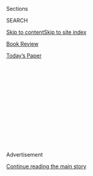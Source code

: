 <div id="app">

<div>

<div>

<div>

<div class="NYTAppHideMasthead css-1q2w90k e1suatyy0">

<div class="section css-ui9rw0 e1suatyy2">

<div class="css-eph4ug er09x8g0">

<div class="css-6n7j50">

</div>

<span class="css-1dv1kvn">Sections</span>

<div class="css-10488qs">

<span class="css-1dv1kvn">SEARCH</span>

</div>

[Skip to content](#site-content)[Skip to site index](#site-index)

</div>

<div id="masthead-section-label" class="css-1wr3we4 eaxe0e00">

[Book
Review](https://www.nytimes3xbfgragh.onion/section/books/review)

</div>

<div class="css-10698na e1huz5gh0">

</div>

</div>

<div id="masthead-bar-one" class="section hasLinks css-15hmgas e1csuq9d3">

<div class="css-uqyvli e1csuq9d0">

</div>

<div class="css-1uqjmks e1csuq9d1">

</div>

<div class="css-9e9ivx">

[](https://myaccount.nytimes3xbfgragh.onion/auth/login?response_type=cookie&client_id=vi)

</div>

<div class="css-1bvtpon e1csuq9d2">

[Today’s
Paper](https://www.nytimes3xbfgragh.onion/section/todayspaper)

</div>

</div>

</div>

</div>

<div data-aria-hidden="false">

<div id="site-content" data-role="main">

<div>

<div class="css-1aor85t" style="opacity:0.000000001;z-index:-1;visibility:hidden">

<div class="css-1hqnpie">

<div class="css-epjblv">

<span class="css-17xtcya">[Book
Review](/section/books/review)</span><span class="css-x15j1o">|</span><span class="css-fwqvlz">Picture
Books That Show the World Through a Child’s
Eyes</span>

</div>

<div class="css-k008qs">

<div class="css-1iwv8en">

<span class="css-18z7m18"></span>

<div>

</div>

</div>

<span class="css-1n6z4y">https://nyti.ms/2U85dJx</span>

<div class="css-1705lsu">

<div class="css-4xjgmj">

<div class="css-4skfbu" data-role="toolbar" data-aria-label="Social Media Share buttons, Save button, and Comments Panel with current comment count" data-testid="share-tools">

  - 
  - 
  - 
  - 
    
    <div class="css-6n7j50">
    
    </div>

  - 

</div>

</div>

</div>

</div>

</div>

</div>

<div id="NYT_TOP_BANNER_REGION" class="css-13pd83m">

</div>

<div id="top-wrapper" class="css-1sy8kpn">

<div id="top-slug" class="css-l9onyx">

Advertisement

</div>

[Continue reading the main
story](#after-top)

<div class="ad top-wrapper" style="text-align:center;height:100%;display:block;min-height:250px">

<div id="top" class="place-ad" data-position="top" data-size-key="top">

</div>

</div>

<div id="after-top">

</div>

</div>

<div id="sponsor-wrapper" class="css-1hyfx7x">

<div id="sponsor-slug" class="css-19vbshk">

Supported by

</div>

[Continue reading the main
story](#after-sponsor)

<div id="sponsor" class="ad sponsor-wrapper" style="text-align:center;height:100%;display:block">

</div>

<div id="after-sponsor">

</div>

</div>

[Children’s Books](/column/childrens-books "Children’s Books")

<div class="css-1vkm6nb ehdk2mb0">

# Picture Books That Show the World Through a Child’s Eyes

</div>

<div class="css-xt80pu e12qa4dv0">

<div class="css-18e8msd">

<div class="css-vp77d3 epjyd6m0">

<div class="css-1baulvz">

By [<span class="css-1baulvz last-byline" itemprop="name">Maria
Russo</span>](https://www.nytimes3xbfgragh.onion/by/maria-russo)

</div>

</div>

  - March 20,
    2020

  - 
    
    <div class="css-4xjgmj">
    
    <div class="css-d8bdto" data-role="toolbar" data-aria-label="Social Media Share buttons, Save button, and Comments Panel with current comment count" data-testid="share-tools">
    
      - 
      - 
      - 
      - 
        
        <div class="css-6n7j50">
        
        </div>
    
      - 
    
    </div>
    
    </div>

</div>

</div>

<div class="section meteredContent css-1r7ky0e" name="articleBody" itemprop="articleBody">

<div class="css-1fanzo5 StoryBodyCompanionColumn">

<div class="css-53u6y8">

**MY BEST FRIEND**  
**Written by Julie Fogliano**  
**Illustrated by Jillian Tamaki**

</div>

</div>

<div class="css-79elbk" data-testid="photoviewer-wrapper">

<div class="css-z3e15g" data-testid="photoviewer-wrapper-hidden">

</div>

<div class="css-1a48zt4 ehw59r15" data-testid="photoviewer-children">

![<span class="css-16f3y1r e13ogyst0" data-aria-hidden="true">From “My
Best
Friend.”</span>](https://static01.graylady3jvrrxbe.onion/images/2020/03/22/books/review/22PictureThis-Russo/22PictureThis-Russo-articleLarge.jpg?quality=75&auto=webp&disable=upscale)

</div>

</div>

<div class="css-1fanzo5 StoryBodyCompanionColumn">

<div class="css-53u6y8">

Two small girls spend a perfect day together in the park, making chalk
drawings, twirling until they fall, sitting peacefully under a big tree.
“She is my best friend / I think,” one says. Slowly, and hilariously, we
realize they have just met. Fogliano (“A House That Once Was”) has a
poet’s ear and a psychologist’s awareness of little ones’ inner lives.
With Tamaki’s (“They Say Blue”) buoyant, scratchy illustrations in
shades of rose and green, this joyful book may inspire you to rush up to
someone who has a pre-school-age child — or a talent for making fast
friends — and press it into her hands.

*32 pp. Atheneum. $17.99. (Ages 3 to 7.)*

**EVERYONE’S AWAKE**  
**Written by Colin Meloy.**  
**Illustrated by Shawn
Harris.**

</div>

</div>

<div class="css-79elbk" data-testid="photoviewer-wrapper">

<div class="css-z3e15g" data-testid="photoviewer-wrapper-hidden">

</div>

<div class="css-1a48zt4 ehw59r15" data-testid="photoviewer-children">

<div class="css-1xdhyk6 erfvjey0">

<span class="css-1ly73wi e1tej78p0">Image</span>

<div class="css-zjzyr8">

<div data-testid="lazyimage-container" style="height:517.4888888888888px">

</div>

</div>

</div>

<span class="css-16f3y1r e13ogyst0" data-aria-hidden="true">From
“Everyone’s Awake.”</span>

</div>

</div>

<div class="css-1fanzo5 StoryBodyCompanionColumn">

<div class="css-53u6y8">

This madcap rhyming bedtime story from Meloy (the frontman of the
indie-rock band the Decemberists and author of the Wildwood series) and
Harris (“Her Right Foot”) reads like an updated riff on the 1980s
favorite “The Napping House.” “The dog’s into the eggnog; / Mom’s tap
dancing to Prince / while Dad is on the laptop / buying 10-yard bolts of
chintz”: The exuberant nighttime household chaos, well conveyed in
Harris’s witty, sloppy style with thick strokes of saturated blues and
blazing orange, will make many a sleep-deprived parent laugh between
shouts of “Settle down\!”

</div>

</div>

<div class="css-1fanzo5 StoryBodyCompanionColumn">

<div class="css-53u6y8">

*48 pp. Chronicle. $17.99. (Ages 4 to 8.)*

**DANDELION’S DREAM**  
**Written and illustrated by Yoko
Tanaka.**

</div>

</div>

<div class="css-79elbk" data-testid="photoviewer-wrapper">

<div class="css-z3e15g" data-testid="photoviewer-wrapper-hidden">

</div>

<div class="css-1a48zt4 ehw59r15" data-testid="photoviewer-children">

<div class="css-1xdhyk6 erfvjey0">

<span class="css-1ly73wi e1tej78p0">Image</span>

<div class="css-zjzyr8">

<div data-testid="lazyimage-container" style="height:407.2888888888889px">

</div>

</div>

</div>

<span class="css-16f3y1r e13ogyst0" data-aria-hidden="true">From
“Dandelion’s Dream.”</span>

</div>

</div>

<div class="css-1fanzo5 StoryBodyCompanionColumn">

<div class="css-53u6y8">

With each dreamy page in yellow and charcoal grays that fade to black,
this solo debut by Tanaka (“Sparrow Girl”) is wordless, and wonderful. A
dandelion is thrilled to discover it has bloomed into a real lion.
Setting off boisterously across a field, it hops a ride on a train,
leaps onto a fuzzy sheep, joins a sea gull on a sailing vessel. There’s
a scary interlude on a city street and the novelty of a movie before it
flies back home, becoming a fluffy white seed head. The seeds waft
upward, forming a leaping lion and stoking sublime thoughts of cosmic
connection.

*32 pp. Candlewick. $16.99. (Ages 3 to 6.)*

**WE ARE WATER PROTECTORS**  
**Written by Carole Lindstrom.**  
**Illustrated by Michaela
Goade.**

</div>

</div>

<div class="css-79elbk" data-testid="photoviewer-wrapper">

<div class="css-z3e15g" data-testid="photoviewer-wrapper-hidden">

</div>

<div class="css-1a48zt4 ehw59r15" data-testid="photoviewer-children">

<div class="css-1xdhyk6 erfvjey0">

<span class="css-1ly73wi e1tej78p0">Image</span>

<div class="css-zjzyr8">

<div data-testid="lazyimage-container" style="height:201.7111111111111px">

</div>

</div>

</div>

<span class="css-16f3y1r e13ogyst0" data-aria-hidden="true">From “We Are
Water Protectors.”</span>

</div>

</div>

<div class="css-1fanzo5 StoryBodyCompanionColumn">

<div class="css-53u6y8">

An Ojibwe girl confronts a grave situation by channeling age-old wisdom
in this powerful book inspired by the movement that brought Indigenous
nations together to protest with the Standing Rock Sioux. The “black
snake” of an oil pipeline was set to cross their land, endangering their
water supply, and in her culture women must protect the water, men the
fire. “We fight for those who cannot fight for themselves: the winged
ones, the crawling ones,” she says. Goade’s illustrations combine a
mystical mood with the lovely fierceness of a child seeking justice.

*32 pp. Roaring Brook. $17.99. (Ages 4 to 8.)*

**I VOTED: MAKING A CHOICE MAKES A DIFFERENCE**  
**Written by Mark Shulman.**  
**Illustrated by Serge
Bloch.**

<div class="css-79elbk" data-testid="photoviewer-wrapper">

<div class="css-z3e15g" data-testid="photoviewer-wrapper-hidden">

</div>

<div class="css-1a48zt4 ehw59r15" data-testid="photoviewer-children">

<div class="css-zgakxe erfvjey0">

<span class="css-1ly73wi e1tej78p0">Image</span>

<div class="css-zjzyr8">

<div data-testid="lazyimage-container" style="height:631.8082788671024px">

</div>

</div>

</div>

<span class="css-16f3y1r e13ogyst0" data-aria-hidden="true">From “I
Voted.”</span>

</div>

</div>

What does it mean to vote, and how do we do it? I admire picture books
that use entertaining narration and appealing art to teach children
about things we assume — often wrongly — they understand. Shulman starts
in school (“Imagine you’re choosing a classroom pet”) and moves on to
the nuts and bolts of selecting our government. Bloch’s frisky line
drawings make democracy look like a ton of fun, and the coveted “I
Voted” sticker, of course, provides a brilliant ending.

*32 pp. Neal Porter/Holiday House. $18.99. (Ages 4 to 8.)*

**STORY BOAT**  
**Written by Kyo Maclear.**  
**Illustrated by Rashin
Kheiriyeh.**

</div>

</div>

<div class="css-79elbk" data-testid="photoviewer-wrapper">

<div class="css-z3e15g" data-testid="photoviewer-wrapper-hidden">

</div>

<div class="css-1a48zt4 ehw59r15" data-testid="photoviewer-children">

<div class="css-1xdhyk6 erfvjey0">

<span class="css-1ly73wi e1tej78p0">Image</span>

<div class="css-zjzyr8">

<div data-testid="lazyimage-container" style="height:241.66666666666663px">

</div>

</div>

</div>

<span class="css-16f3y1r e13ogyst0" data-aria-hidden="true">From “Story
Boat.”</span>

</div>

</div>

<div class="css-1fanzo5 StoryBodyCompanionColumn">

<div class="css-53u6y8">

Even among many excellent recent picture books about refugees, Maclear’s
(“It Began With a Page”) story stands out, showing how comfort and
routine can be found on an uncertain journey. The children don’t know
why they’ve left or where they are. “Here is just here,” and “here” is
the family singing, drinking from a familiar cup and waiting.
Kheiriyeh’s (“Saffron Ice Cream”) gorgeously playful illustrations add
to the humane, hopeful message.

</div>

</div>

<div class="css-1fanzo5 StoryBodyCompanionColumn">

<div class="css-53u6y8">

*40 pp. Tundra. $17.99. (Ages 4 to 8.)*

**THIS IS NOT THAT KIND OF BOOK**  
**Written by Christopher Healy.**  
**Illustrated by Ben
Mantle.**

</div>

</div>

<div class="css-79elbk" data-testid="photoviewer-wrapper">

<div class="css-z3e15g" data-testid="photoviewer-wrapper-hidden">

</div>

<div class="css-1a48zt4 ehw59r15" data-testid="photoviewer-children">

<div class="css-1xdhyk6 erfvjey0">

<span class="css-1ly73wi e1tej78p0">Image</span>

<div class="css-zjzyr8">

<div data-testid="lazyimage-container" style="height:250.04444444444442px">

</div>

</div>

</div>

<span class="css-16f3y1r e13ogyst0" data-aria-hidden="true">From “This
Is Not That Kind of Book.”</span>

</div>

</div>

<div class="css-1fanzo5 StoryBodyCompanionColumn">

<div class="css-53u6y8">

When a story lover starts to realize that many of her favorite books are
following — aha\! — a formula, this one will be riotously satisfying. We
start with a letter A doing the alphabet-book thing. He’s interrupted by
a red-cloaked girl declaring that the book is actually a fairy tale. The
pair proceed until they’re stopped by a robot, then a talking animal,
and so on. The ingenious upshot: It’s a *friendship* book, about bonds
between all different types.

*32 pp. Random House. $17.99. (Ages 4 to 8.)*

**THE SPIRIT OF SPRINGER:**  
**THE REAL LIFE RESCUE OF AN ORPHANED ORCA**  
**Written by Amanda Abler.**  
**Illustrated by Levi
Hastings.**

</div>

</div>

<div class="css-79elbk" data-testid="photoviewer-wrapper">

<div class="css-z3e15g" data-testid="photoviewer-wrapper-hidden">

</div>

<div class="css-1a48zt4 ehw59r15" data-testid="photoviewer-children">

<div class="css-1xdhyk6 erfvjey0">

<span class="css-1ly73wi e1tej78p0">Image</span>

<div class="css-zjzyr8">

<div data-testid="lazyimage-container" style="height:500.08888888888885px">

</div>

</div>

</div>

<span class="css-16f3y1r e13ogyst0" data-aria-hidden="true">From “The
Spirit of
Springer.”</span><span class="css-cnj6d5 e1z0qqy90" itemprop="copyrightHolder"><span class="css-1ly73wi e1tej78p0">Credit...</span><span>TBD</span></span>

</div>

</div>

<div class="css-1fanzo5 StoryBodyCompanionColumn">

<div class="css-53u6y8">

This beautiful book tells a suspenseful, heart-rending true story. In
2002, a baby orca was found swimming alone next to a Seattle ferry.
Restoring her to her pod, near Vancouver, and finding her a foster
mother, involved scientists, a marine wildlife agency and the First
Nations people who welcomed her. Read over your kid’s shoulder if you
like; adults, too, will enjoy the elegant details.

*48 pp. Little Bigfoot/Sasquatch. $18.99. (Ages 6 and up.)*

</div>

</div>

</div>

<div>

</div>

<div>

</div>

<div>

</div>

<div>

<div id="bottom-wrapper" class="css-1ede5it">

<div id="bottom-slug" class="css-l9onyx">

Advertisement

</div>

[Continue reading the main
story](#after-bottom)

<div id="bottom" class="ad bottom-wrapper" style="text-align:center;height:100%;display:block;min-height:90px">

</div>

<div id="after-bottom">

</div>

</div>

</div>

</div>

</div>

## Site Index

<div>

</div>

## Site Information Navigation

  - [© <span>2020</span> <span>The New York Times
    Company</span>](https://help.nytimes3xbfgragh.onion/hc/en-us/articles/115014792127-Copyright-notice)

<!-- end list -->

  - [NYTCo](https://www.nytco.com/)
  - [Contact
    Us](https://help.nytimes3xbfgragh.onion/hc/en-us/articles/115015385887-Contact-Us)
  - [Work with us](https://www.nytco.com/careers/)
  - [Advertise](https://nytmediakit.com/)
  - [T Brand Studio](http://www.tbrandstudio.com/)
  - [Your Ad
    Choices](https://www.nytimes3xbfgragh.onion/privacy/cookie-policy#how-do-i-manage-trackers)
  - [Privacy](https://www.nytimes3xbfgragh.onion/privacy)
  - [Terms of
    Service](https://help.nytimes3xbfgragh.onion/hc/en-us/articles/115014893428-Terms-of-service)
  - [Terms of
    Sale](https://help.nytimes3xbfgragh.onion/hc/en-us/articles/115014893968-Terms-of-sale)
  - [Site
    Map](https://spiderbites.nytimes3xbfgragh.onion)
  - [Help](https://help.nytimes3xbfgragh.onion/hc/en-us)
  - [Subscriptions](https://www.nytimes3xbfgragh.onion/subscription?campaignId=37WXW)

</div>

</div>

</div>

</div>
